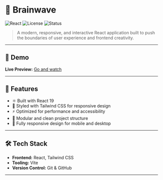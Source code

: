 # 🧠 Brainwave

![React](https://img.shields.io/badge/React-20232A?style=for-the-badge&logo=react&logoColor=61DAFB)
![License](https://img.shields.io/github/license/yourusername/brainwave?style=for-the-badge)
![Status](https://img.shields.io/badge/Status-In_Development-blueviolet?style=for-the-badge)

> A modern, responsive, and interactive React application built to push the boundaries of user experience and frontend creativity.

---

## 🚀 Demo

**Live Preview:** [Go and watch](https://brainwave-0ob2.onrender.com)

---

## 🧩 Features

- ⚛️ Built with React 19
- 💅 Styled with Tailwind CSS for responsive design
- ⚡ Optimized for performance and accessibility
- 🔧 Modular and clean project structure
- 📱 Fully responsive design for mobile and desktop

---

## 🛠️ Tech Stack

- **Frontend:** React, Tailwind CSS
- **Tooling:** Vite
- **Version Control:** Git & GitHub

---